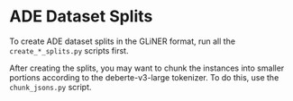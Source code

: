 # ADE Dataset Splits

To create ADE dataset splits in the GLiNER format, run all the `create_*_splits.py` scripts first.

After creating the splits, you may want to chunk the instances into smaller portions according to the deberte-v3-large tokenizer. To do this, use the `chunk_jsons.py` script.